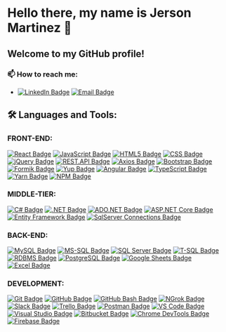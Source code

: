 # Hello there, my name is Jerson Martinez 👋 
## Welcome to my GitHub profile! 

### 📫 How to reach me:
- [![LinkedIn Badge](https://img.shields.io/badge/-Jerson_Martinez-blue?style=flat-square&logo=Linkedin&logoColor=white&link=https://www.linkedin.com/in/jerson-martinez-/)](https://www.linkedin.com/in/jerson-martinez-/)
  [![Email Badge](https://img.shields.io/badge/-jerson06221922%40gmail.com-red?style=flat-square&logo=Gmail&logoColor=white)](mailto:jerson06221922@gmail.com)

## 🛠 Languages and Tools:
### FRONT-END:
[![React Badge](https://img.shields.io/badge/-React.js-61DAFB?style=flat-square&logo=React&logoColor=white)](https://reactjs.org/)
[![JavaScript Badge](https://img.shields.io/badge/-JavaScript-F7DF1E?style=flat-square&logo=JavaScript&logoColor=black)](https://www.javascript.com/)
[![HTML5 Badge](https://img.shields.io/badge/-HTML5-E34F26?style=flat-square&logo=HTML5&logoColor=white)](https://developer.mozilla.org/en-US/docs/Web/HTML)
[![CSS Badge](https://img.shields.io/badge/-CSS-1572B6?style=flat-square&logo=CSS3&logoColor=white)](https://developer.mozilla.org/en-US/docs/Web/CSS)
[![jQuery Badge](https://img.shields.io/badge/-jQuery-0769AD?style=flat-square&logo=jQuery&logoColor=white)](https://jquery.com/)
[![REST.API Badge](https://img.shields.io/badge/-REST.API-2C3A42?style=flat-square&logo=API&logoColor=white)](https://restfulapi.net/)
[![Axios Badge](https://img.shields.io/badge/-Axios-61DAFB?style=flat-square&logo=React&logoColor=white)](https://axios-http.com/)
[![Bootstrap Badge](https://img.shields.io/badge/-Bootstrap-7952B3?style=flat-square&logo=Bootstrap&logoColor=white)](https://getbootstrap.com/)
[![Formik Badge](https://img.shields.io/badge/-Formik-61DAFB?style=flat-square&logo=React&logoColor=white)](https://formik.org/)
[![Yup Badge](https://img.shields.io/badge/-Yup-61DAFB?style=flat-square&logo=React&logoColor=white)](https://github.com/jquense/yup)
[![Angular Badge](https://img.shields.io/badge/-Angular-DD0031?style=flat-square&logo=Angular&logoColor=white)](https://angular.io/)
[![TypeScript Badge](https://img.shields.io/badge/-TypeScript-3178C6?style=flat-square&logo=TypeScript&logoColor=white)](https://www.typescriptlang.org/)
[![Yarn Badge](https://img.shields.io/badge/-Yarn-2C8EBB?style=flat-square&logo=Yarn&logoColor=white)](https://yarnpkg.com/)
[![NPM Badge](https://img.shields.io/badge/-NPM-CB3837?style=flat-square&logo=NPM&logoColor=white)](https://www.npmjs.com/)

### MIDDLE-TIER:
[![C# Badge](https://img.shields.io/badge/-C%23-239120?style=flat-square&logo=C%20Sharp&logoColor=white)](https://docs.microsoft.com/en-us/dotnet/csharp/)
[![.NET Badge](https://img.shields.io/badge/-.NET-512BD4?style=flat-square&logo=.NET&logoColor=white)](https://dotnet.microsoft.com/)
[![ADO.NET Badge](https://img.shields.io/badge/-ADO.NET-512BD4?style=flat-square&logo=.NET&logoColor=white)](https://docs.microsoft.com/en-us/dotnet/framework/data/adonet/)
[![ASP.NET Core Badge](https://img.shields.io/badge/-ASP.NET%20Core-512BD4?style=flat-square&logo=.NET&logoColor=white)](https://dotnet.microsoft.com/apps/aspnet)
[![Entity Framework Badge](https://img.shields.io/badge/-Entity%20Framework-512BD4?style=flat-square&logo=.NET&logoColor=white)](https://docs.microsoft.com/en-us/ef/)
[![SqlServer Connections Badge](https://img.shields.io/badge/-SqlServer%20Connections-CC2927?style=flat-square&logo=Microsoft%20SQL%20Server&logoColor=white)](#)

### BACK-END:
[![MySQL Badge](https://img.shields.io/badge/-MySQL-4479A1?style=flat-square&logo=MySQL&logoColor=white)](https://www.mysql.com/)
[![MS-SQL Badge](https://img.shields.io/badge/-MS--SQL-CC2927?style=flat-square&logo=Microsoft%20SQL%20Server&logoColor=white)](https://www.microsoft.com/en-us/sql-server)
[![SQL Server Badge](https://img.shields.io/badge/-SQL%20Server-CC2927?style=flat-square&logo=Microsoft%20SQL%20Server&logoColor=white)](https://www.microsoft.com/en-us/sql-server)
[![T-SQL Badge](https://img.shields.io/badge/-T--SQL-CC2927?style=flat-square&logo=Microsoft%20SQL%20Server&logoColor=white)](https://docs.microsoft.com/en-us/sql/t-sql/language-reference?view=sql-server-ver15)
[![RDBMS Badge](https://img.shields.io/badge/-RDBMS-003B57?style=flat-square&logoColor=white)](https://en.wikipedia.org/wiki/Relational_database_management_system)
[![PostgreSQL Badge](https://img.shields.io/badge/-PostgreSQL-336791?style=flat-square&logo=PostgreSQL&logoColor=white)](https://www.postgresql.org/)
[![Google Sheets Badge](https://img.shields.io/badge/-Google%20Sheets-34A853?style=flat-square&logo=Google%20Sheets&logoColor=white)](https://www.google.com/sheets/about/)
[![Excel Badge](https://img.shields.io/badge/-Excel-217346?style=flat-square&logo=Microsoft%20Excel&logoColor=white)](https://www.microsoft.com/en-us/microsoft-365/excel)

### DEVELOPMENT:
[![Git Badge](https://img.shields.io/badge/-Git-F05032?style=flat-square&logo=Git&logoColor=white)](https://git-scm.com/)
[![GitHub Badge](https://img.shields.io/badge/-GitHub-181717?style=flat-square&logo=GitHub&logoColor=white)](https://github.com/)
[![GitHub Bash Badge](https://img.shields.io/badge/-GitHub_Bash-4EAA25?style=flat-square&logo=GNU%20Bash&logoColor=white)](https://gnu-bash)
[![NGrok Badge](https://img.shields.io/badge/-NGrok-1F1E37?style=flat-square&logo=NGrok&logoColor=white)](https://ngrok.com/)
[![Slack Badge](https://img.shields.io/badge/-Slack-4A154B?style=flat-square&logo=Slack&logoColor=white)](https://slack.com/)
[![Trello Badge](https://img.shields.io/badge/-Trello-0079BF?style=flat-square&logo=Trello&logoColor=white)](https://trello.com/)
[![Postman Badge](https://img.shields.io/badge/-Postman-FF6C37?style=flat-square&logo=Postman&logoColor=white)](https://www.postman.com/)
[![VS Code Badge](https://img.shields.io/badge/-Visual%20Studio%20Code-007ACC?style=flat-square&logo=Visual%20Studio%20Code&logoColor=white)](https://code.visualstudio.com/)
[![Visual Studio Badge](https://img.shields.io/badge/-Visual%20Studio-5C2D91?style=flat-square&logo=Visual%20Studio&logoColor=white)](https://visualstudio.microsoft.com/)
[![Bitbucket Badge](https://img.shields.io/badge/-Bitbucket-0052CC?style=flat-square&logo=Bitbucket&logoColor=white)](https://bitbucket.org/)
[![Chrome DevTools Badge](https://img.shields.io/badge/-Chrome%20DevTools-333333?style=flat-square&logo=Google%20Chrome&logoColor=white)](https://developer.chrome.com/docs/devtools/)
[![Firebase Badge](https://img.shields.io/badge/-Firebase-F24E1E?style=flat-square&logo=Firebase&logoColor=white)](https://firebase.google.com/)

